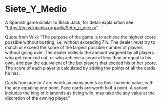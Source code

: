 # Siete_Y_Medio
A Spanish game similar to Black Jack, for detail explanation see "https://en.wikipedia.org/wiki/Sette_e_mezzo"


Quote from Wiki: 
"The purpose of the game is to achieve the highest score possible without busting, i.e. without exceeding 7½. The dealer must try to match or exceed the score of the largest possible number of players without going over. The dealer collects the amount wagered by all players who get knocked out, or who achieve a score of less than or equal to his own, and pay the equivalent of the bet players that exceed his or her score. The score of each player is calculated by adding the points of all the cards he has.

Cards from ace to 7 are worth as many points as their numeric value, with the ace equaling one point. Face cards are worth half a point. A variant includes the king of diamonds as being wild, may take the any value at the discretion of the owning player."
